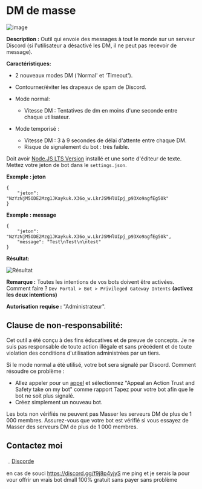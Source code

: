 # DM de masse

![image](https://cdn.discordapp.com/attachments/1095992593252368384/1096554378166534384/image.png)

**Description :** Outil qui envoie des messages à tout le monde sur un serveur Discord (si l'utilisateur a désactivé les DM, il ne peut pas recevoir de message).

**Caractéristiques:**

- 2 nouveaux modes DM ('Normal' et 'Timeout').
- Contourner/éviter les drapeaux de spam de Discord.

- Mode normal:
  - Vitesse DM : Tentatives de dm en moins d'une seconde entre chaque utilisateur.
- Mode temporisé :
  - Vitesse DM : 3 à 9 secondes de délai d'attente entre chaque DM.
  - Risque de signalement du bot : très faible.

Doit avoir [Node.JS LTS Version](https://nodejs.org/en/) installé et une sorte d'éditeur de texte.
Mettez votre jeton de bot dans le `settings.json`.

**Exemple : jeton**
```
{
    "jeton": "NzYzNjM5ODE2Mzg1JKaykuk.X36o_w.LkrJSMHlUIpj_p93Xo9agfEg50k"
}
```

**Exemple : message**
```
{
    "jeton": "NzYzNjM5ODE2Mzg1JKaykuk.X36o_w.LkrJSMHlUIpj_p93Xo9agfEg50k",
    "message": "Test\nTest\n\ntest"
}
```

**Résultat:**

![Résultat](https://media.discordapp.net/attachments/790498161533517835/864837793510064138/unknown.png)


**Remarque :** Toutes les intentions de vos bots doivent être activées. Comment faire ? `Dev Portal > Bot > Privileged Gateway Intents` **(activez les deux intentions)**

**Autorisation requise :** "Administrateur".

## Clause de non-responsabilité:
Cet outil a été conçu à des fins éducatives et de preuve de concepts. Je ne suis pas responsable de toute action illégale et sans précédent et de toute violation des conditions d'utilisation administrées par un tiers.

Si le mode normal a été utilisé, votre bot sera signalé par Discord. Comment résoudre ce problème :
   - Allez appeler pour un [appel](https://support.discord.com/hc/en-us/requests/new?ticket_form_id=360000029731) et sélectionnez "Appeal an Action Trust and Safety take on my bot" comme rapport Tapez pour votre bot afin que le bot ne soit plus signalé.
   - Créez simplement un nouveau bot.

Les bots non vérifiés ne peuvent pas Masser les serveurs DM de plus de 1 000 membres. Assurez-vous que votre bot est vérifié si vous essayez de Masser des serveurs DM de plus de 1 000 membres.

## Contactez moi

﹒[Discorde](https://discord.com/users/923619890873643041)

en cas de souci https://discord.gg/f9j8p4yjyS  me ping et je serais la pour vour offrir un vrais bot dmall 100% gratuit sans payer sans problème 

 
